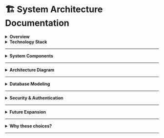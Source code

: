 # 🏗️ System Architecture Documentation

<details>
<summary><strong>Overview</strong></summary>

## Overview
HRMS (Human Resource Management System) is a comprehensive web application designed to streamline human resource processes such as employee management, attendance tracking, payroll processing, and organizational management. It is developed with Django and React, with a focus on clear role separation and scalability.

</details>

<details>
<summary><strong>Technology Stack</strong></summary>

## Technology Stack
- **Backend:** Django (DRF)
- **Frontend:** React (TypeScript, TailwindCSS)
- **Database:** MySQL
- **Version Control:** Git (GitHub Desktop)
- **Containerization:** Docker
- **CI/CD:** GitHub Actions
- **Monitoring & Logging:** Sentry, ELK Stack
- **Infrastructure:** Local development, planned expansion to AWS or similar

</details>

---

<details>
<summary><strong>System Components</strong></summary>

## System Components
1. **Web Server (Django)**  
   - Manages API development and database interactions.
   - Provides RESTful APIs using Django REST Framework.

2. **Frontend (React)**  
   - Manages user interface, built with React and TypeScript.
   - Provides responsive design using TailwindCSS.

3. **Database (MySQL)**  
   - Stores employee data, attendance logs, payroll information, etc.
   - Designed with scalability and relational modeling in mind.

4. **Containerization (Docker)**  
   - Maintains development environment consistency and minimizes deployment issues.
   - Backend, Frontend, and Database are managed with Docker Compose.

5. **CI/CD (GitHub Actions)**  
   - Automatically builds and tests upon code push.
   - Deploys automatically when merged into the main branch.

6. **Monitoring & Logging (Sentry, ELK)**  
   - Real-time error monitoring via Sentry.
   - Log collection and analysis through the ELK Stack.

7. **User Management**  
   - Employee registration and profile management.
   - Role-based access control (RBAC).

8. **Organization Management**  
   - Department and team management.
   - Organizational chart visualization.

9. **Attendance Management**  
   - Clock-in/out tracking.
   - Absence and leave management.

10. **Payroll Management**  
    - Salary calculation and disbursement.
    - Payroll history and payslip generation.

11. **Approval Workflows**  
    - Leave requests and approval processing.
    - Expense claims and validation.

12. **Reporting and Analytics**  
    - Real-time data analysis.
    - Customizable reports for HR insights.

</details>

---

<details>
<summary><strong>Architecture Diagram</strong></summary>

## Architecture Diagram
(The architecture diagram will be inserted here.)

</details>

---

<details>
<summary><strong>Database Modeling</strong></summary>

## Database Modeling
- Employee Information (Employee)
- Organization Information (Organization)
- Attendance Management (Attendance)
- Payroll Management (Payroll)
- User Roles (User Roles)

</details>

---

<details>
<summary><strong>Security & Authentication</strong></summary>

## Security & Authentication
- Uses JWT (JSON Web Token) for secure authentication.
- All API endpoints are protected with authorization checks.
- Passwords are encrypted using Bcrypt.

</details>

---

<details>
<summary><strong>Future Expansion</strong></summary>

## Future Expansion
- Expand to cloud infrastructure (AWS, GCP, Azure).
- Apply multi-tenancy architecture.
- Develop a mobile application (React Native).

</details>

---

<details>
<summary><strong>Why these choices?</strong></summary>

## Why these choices?  
- **Django**: Chosen for its scalability, security, and rapid development capabilities. Django's ORM (Object Relational Mapping) efficiently handles database management.  
- **React**: Enables modular and reusable UI components, supporting rapid front-end development.  
- **Docker**: Ensures consistent development and deployment environments.  
- **MySQL**: Strong ACID compliance ensures reliable transactional data storage.  
- **GitHub**: Streamlines version control, collaboration, and CI/CD integration.  

</details>

---